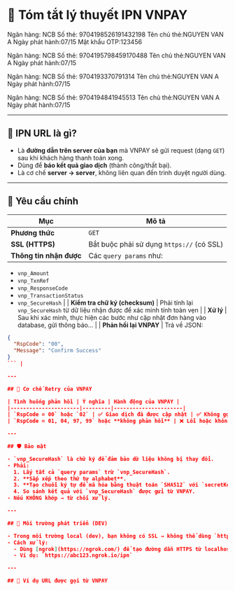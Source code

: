 # 📘 Tóm tắt lý thuyết IPN VNPAY

<!-- Thẻ: Thành công -->
Ngân hàng: NCB
Số thẻ: 9704198526191432198
Tên chủ thẻ:NGUYEN VAN A
Ngày phát hành:07/15
Mật khẩu OTP:123456

<!-- Thẻ không đủ số dư -->
Ngân hàng: NCB
Số thẻ: 9704195798459170488
Tên chủ thẻ:NGUYEN VAN A
Ngày phát hành:07/15

<!-- Thẻ bị khóa -->
Ngân hàng: NCB
Số thẻ: 9704193370791314
Tên chủ thẻ:NGUYEN VAN A
Ngày phát hành:07/15

<!-- Thẻ bị hết hạn -->
Ngân hàng: NCB
Số thẻ: 9704194841945513
Tên chủ thẻ:NGUYEN VAN A
Ngày phát hành:07/15

---

## 🔐 IPN URL là gì?

- Là **đường dẫn trên server của bạn** mà VNPAY sẽ gửi request (dạng `GET`) sau khi khách hàng thanh toán xong.
- Dùng để **báo kết quả giao dịch** (thành công/thất bại).
- Là cơ chế **server → server**, không liên quan đến trình duyệt người dùng.

---

## 📌 Yêu cầu chính

| Mục                 | Mô tả |
|----------------------|-------|
| **Phương thức**      | `GET` |
| **SSL (HTTPS)**      | Bắt buộc phải sử dụng `https://` (có SSL) |
| **Thông tin nhận được** | Các `query params` như:  
  - `vnp_Amount`  
  - `vnp_TxnRef`  
  - `vnp_ResponseCode`  
  - `vnp_TransactionStatus`  
  - `vnp_SecureHash` |
| **Kiểm tra chữ ký (checksum)** | Phải tính lại `vnp_SecureHash` từ dữ liệu nhận được để xác minh tính toàn vẹn |
| **Xử lý**            | Sau khi xác minh, thực hiện các bước như cập nhật đơn hàng vào database, gửi thông báo... |
| **Phản hồi lại VNPAY** | Trả về JSON:  
```json
{
  "RspCode": "00",
  "Message": "Confirm Success"
}
``` |

---

## 🔁 Cơ chế Retry của VNPAY

| Tình huống phản hồi | Ý nghĩa | Hành động của VNPAY |
|----------------------|---------|----------------------|
| `RspCode = 00` hoặc `02` | ✅ Giao dịch đã được cập nhật | ✅ Không gọi lại nữa |
| `RspCode = 01, 04, 97, 99` hoặc **không phản hồi** | ❌ Lỗi hoặc không xử lý được | 🔁 Gọi lại IPN tối đa 10 lần, mỗi lần cách nhau 5 phút |

---

## 🛡️ Bảo mật

- `vnp_SecureHash` là chữ ký để đảm bảo dữ liệu không bị thay đổi.
- Phải:
  1. Lấy tất cả `query params` trừ `vnp_SecureHash`.
  2. **Sắp xếp theo thứ tự alphabet**.
  3. **Tạo chuỗi ký tự để mã hóa bằng thuật toán `SHA512` với `secretKey`**.
  4. So sánh kết quả với `vnp_SecureHash` được gửi từ VNPAY.
- Nếu KHÔNG khớp → từ chối xử lý.

---

## 🧪 Môi trường phát triển (DEV)

- Trong môi trường local (dev), bạn không có SSL → không thể dùng `http://localhost` để test IPN.
- Cách xử lý:
  - Dùng [ngrok](https://ngrok.com/) để tạo đường dẫn HTTPS từ localhost.
  - Ví dụ: `https://abc123.ngrok.io/ipn`

---

## 📝 Ví dụ URL được gọi từ VNPAY
